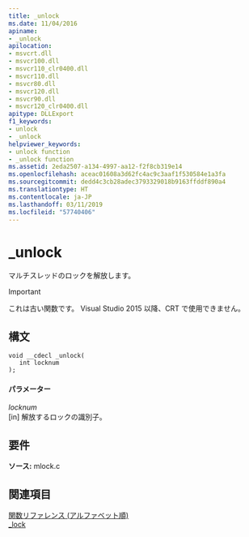 ```yaml
---
title: _unlock
ms.date: 11/04/2016
apiname:
- _unlock
apilocation:
- msvcrt.dll
- msvcr100.dll
- msvcr110_clr0400.dll
- msvcr110.dll
- msvcr80.dll
- msvcr120.dll
- msvcr90.dll
- msvcr120_clr0400.dll
apitype: DLLExport
f1_keywords:
- unlock
- _unlock
helpviewer_keywords:
- unlock function
- _unlock function
ms.assetid: 2eda2507-a134-4997-aa12-f2f8cb319e14
ms.openlocfilehash: aceac01608a3d62fc4ac9c3aaf1f530584e1a3fa
ms.sourcegitcommit: dedd4c3cb28adec3793329018b9163ffddf890a4
ms.translationtype: HT
ms.contentlocale: ja-JP
ms.lasthandoff: 03/11/2019
ms.locfileid: "57740406"
---
```

# <a name="unlock"></a>_unlock

マルチスレッドのロックを解放します。

> [!IMPORTANT]
>  これは古い関数です。 Visual Studio 2015 以降、CRT で使用できません。

## <a name="syntax"></a>構文

```
void __cdecl _unlock(
   int locknum
);
```

#### <a name="parameters"></a>パラメーター

*locknum*<br/>
[in] 解放するロックの識別子。

## <a name="requirements"></a>要件

**ソース:** mlock.c

## <a name="see-also"></a>関連項目

[関数リファレンス (アルファベット順)](../c-runtime-library/reference/crt-alphabetical-function-reference.md)<br/>
[_lock](../c-runtime-library/lock.md)
